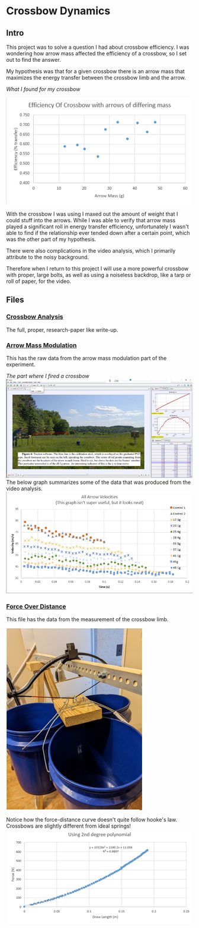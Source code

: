 # Crossbow Dynamics
## Intro
This project was to solve a question I had about crossbow efficiency. I was wondering how arrow mass affected the efficiency of a crossbow, so I set out to find the answer.

My hypothesis was that for a given crossbow there is an arrow mass that maximizes the energy transfer between the crossbow limb and the arrow.

*What I found for my crossbow*

![What I found](/images/efficiency.PNG)

With the crossbow I was using I maxed out the amount of weight that I could stuff into the arrows. While I was able to verify that arrow mass played a significant roll in energy transfer efficiency, unfortunately I wasn't able to find if the relationship ever tended down after a certain point, which was the other part of my hypothesis.

There were also complications in the video analysis, which I primarily attribute to the noisy background. 

Therefore when I return to this project I will use a more powerful crossbow with proper, large bolts, as well as using a noiseless backdrop, like a tarp or roll of paper, for the video.

## Files
### [Crossbow Analysis](/Crossbow%20Analysis.pdf)
The full, proper, research-paper like write-up. 

### [Arrow Mass Modulation](/Arrow%20mass%20Modulation.xlsx)
This has the raw data from the arrow mass modulation part of the experiment.

*The part where I fired a crossbow*
![](/images/field_data.PNG)
 The below graph summarizes some of the data that was produced from the video analysis.
![](/images/arrow_mass.PNG)

### [Force Over Distance](/Force%20over%20distance.xlsx)
This file has the data from the measurement of the crossbow limb.

![](/images/crossbow_limb.PNG)

Notice how the force-distance curve doesn't quite follow hooke's law. 
Crossbows are slightly different from ideal springs!
![](/images/force_distance.PNG)
